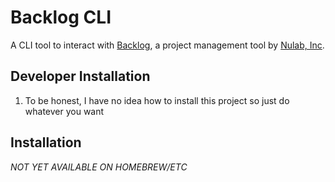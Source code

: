 # Backlog CLI

A CLI tool to interact with [Backlog](backlogtool.com), a project management tool by [Nulab, Inc](https://nulab-inc.com).

## Developer Installation

1. To be honest, I have no idea how to install this project so just do whatever you want

## Installation

*NOT YET AVAILABLE ON HOMEBREW/ETC*